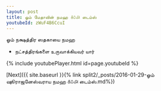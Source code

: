 ```yaml
---
layout: post
title: ஓம் மேதாவின் நமஹ ௧௦௮ டைம்ஸ்
youtubeId: zWuF4B6CcuI
---
```

 
 
 ஓம் நக்ஷத்திர ஸதகாயை நமஹ  
 
 -  நட்சத்திரங்களை உருவாக்கியவர் யார் 
 
  
 
  
 
 
 
 
 
 


{% include youtubePlayer.html id=page.youtubeId %}
 
[Next]({{ site.baseurl }}{% link  split2/_posts/2016-01-29-ஓம் ஷூராஜனேஸ்வராய நமஹ ௧௦௮ டைம்ஸ்.md%})
 
